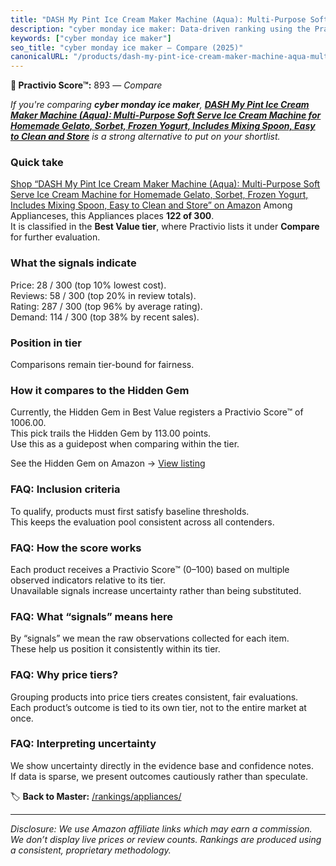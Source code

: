 ```yaml
---
title: "DASH My Pint Ice Cream Maker Machine (Aqua): Multi-Purpose Soft Serve Ice Cream Machine for Homemade Gelato, Sorbet, Frozen Yogurt, Includes Mixing Spoon, Easy to Clean and Store"
description: "cyber monday ice maker: Data-driven ranking using the Practivio Score™. Positioned by quality, value, demand, findability, momentum."
keywords: ["cyber monday ice maker"]
seo_title: "cyber monday ice maker — Compare (2025)"
canonicalURL: "/products/dash-my-pint-ice-cream-maker-machine-aqua-multi-purpose-soft-serve-ice-cream-machine-for-homemade-gelato-sorbet-frozen-yogurt-includes-mixing-spoon-easy-to-clean-and-store-B07BTQGBFT/"
---
```


**🛒 Practivio Score™:** 893 — _Compare_


*If you're comparing **cyber monday ice maker**, **[DASH My Pint Ice Cream Maker Machine (Aqua): Multi-Purpose Soft Serve Ice Cream Machine for Homemade Gelato, Sorbet, Frozen Yogurt, Includes Mixing Spoon, Easy to Clean and Store](https://www.amazon.com/dp/B07BTQGBFT?tag=practivio-20)** is a strong alternative to put on your shortlist.*
### Quick take
[Shop “DASH My Pint Ice Cream Maker Machine (Aqua): Multi-Purpose Soft Serve Ice Cream Machine for Homemade Gelato, Sorbet, Frozen Yogurt, Includes Mixing Spoon, Easy to Clean and Store” on Amazon](https://www.amazon.com/dp/B07BTQGBFT?tag=practivio-20)
Among Applianceses, this Appliances places **122 of 300**.  
It is classified in the **Best Value tier**, where Practivio lists it under **Compare** for further evaluation.

### What the signals indicate
Price: 28 / 300 (top 10% lowest cost).  
Reviews: 58 / 300 (top 20% in review totals).  
Rating: 287 / 300 (top 96% by average rating).  
Demand: 114 / 300 (top 38% by recent sales).

### Position in tier
Comparisons remain tier-bound for fairness.

### How it compares to the Hidden Gem
Currently, the Hidden Gem in Best Value registers a Practivio Score™ of 1006.00.  
This pick trails the Hidden Gem by 113.00 points.  
Use this as a guidepost when comparing within the tier.  

See the Hidden Gem on Amazon → [View listing](https://www.amazon.com/dp/B0764HS4SL?tag=practivio-20)

### FAQ: Inclusion criteria
To qualify, products must first satisfy baseline thresholds.  
This keeps the evaluation pool consistent across all contenders.

### FAQ: How the score works
Each product receives a Practivio Score™ (0–100) based on multiple observed indicators relative to its tier.  
Unavailable signals increase uncertainty rather than being substituted.

### FAQ: What “signals” means here
By “signals” we mean the raw observations collected for each item.  
These help us position it consistently within its tier.

### FAQ: Why price tiers?
Grouping products into price tiers creates consistent, fair evaluations.  
Each product’s outcome is tied to its own tier, not to the entire market at once.

### FAQ: Interpreting uncertainty
We show uncertainty directly in the evidence base and confidence notes.  
If data is sparse, we present outcomes cautiously rather than speculate.

<!-- Missing template for Compare/CompareWithinPriceClass -->


🏷️ **Back to Master:** [/rankings/appliances/](/rankings/appliances/)

---
_Disclosure: We use Amazon affiliate links which may earn a commission. We don’t display live prices or review counts. Rankings are produced using a consistent, proprietary methodology._
